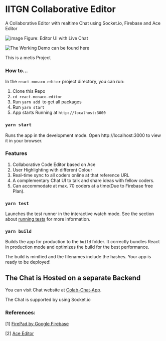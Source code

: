 # IITGN Collaborative Editor

A Collaborative Editor with realtime Chat using Socket.io, Firebase and Ace Editor

![image](https://github.com/anmolkumr/metis-task-editor/assets/77740197/4956a31d-6043-4f92-b850-0b49decff9c8)
Figure: Editor UI with Live Chat

![The Working Demo can be found here](https://github.com/anmolkumr/metis-task-editor/assets/77740197/1fb3bf64-623d-4196-9a3e-a4cbae0455a1)

This is a metis Project

### How to...

In the `react-monaco-editor` project directory, you can run:

1.  Clone this Repo
2.  `cd react-monaco-editor`
3.  Run `yarn add`  to get all packages
4.  Run `yarn start`
5.  App starts Running at `http://localhost:3000`
### `yarn start`

Runs the app in the development mode.
Open http://localhost:3000 to view it in your browser.

### Features 
1. Collaborative Code Editor based on Ace
2. User Highlighting with different Colour
3. Real-time sync to all coders online at that reference URL
4. A complementary Chat UI to talk and share ideas with fellow coders.
5. Can accommodate at max. 70 coders at a time(Due to Firebase free Plan).

### `yarn test`

Launches the test runner in the interactive watch mode.
See the section about [running tests](https://facebook.github.io/create-react-app/docs/running-tests) for more information.

### `yarn build`

Builds the app for production to the `build` folder.
It correctly bundles React in production mode and optimizes the build for the best performance.

The build is minified and the filenames include the hashes.
Your app is ready to be deployed!

## The Chat is Hosted on a separate Backend

You can visit Chat website at [Colab-Chat-App](http://localhost:5000).

The Chat is supported by using Socket.io

### References:

\[1\] [FirePad by Google Firebase](https://firepad.io)

\[2\] [Ace Editor](https://ace.c9.io/)
